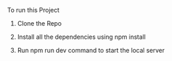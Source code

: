 To run this Project

1. Clone the Repo

2. Install all the dependencies using npm install

3. Run npm run dev command to start the local server
